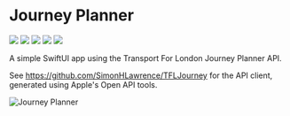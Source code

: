 # Journey Planner

![](https://img.shields.io/badge/Code_Coverage-97%25-blue) ![](https://img.shields.io/badge/Xcode-15.3-green) ![](https://img.shields.io/badge/Swift-5.9-green) ![](https://img.shields.io/badge/iOS-17.4-purple) ![](https://img.shields.io/badge/MacOS-15.3-orange)

A simple SwiftUI app using the Transport For London Journey Planner API.

See https://github.com/SimonHLawrence/TFLJourney for the API client, generated using Apple's Open API tools.

![Journey Planner](Images/JourneyPlanner.gif)
